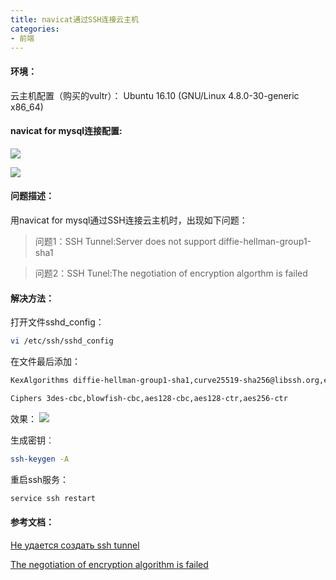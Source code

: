 ```yaml
---
title: navicat通过SSH连接云主机
categories:
- 前端
---
```


#### 环境：
云主机配置（购买的vultr）：
Ubuntu 16.10 (GNU/Linux 4.8.0-30-generic x86_64)

#### navicat for mysql连接配置:

![](http://www.hiqiuyi.cn/Imgs/solution/ssh.jpg)

![](http://www.hiqiuyi.cn/Imgs/solution/%E5%B8%B8%E8%A7%84.jpg)

#### 问题描述：
用navicat for mysql通过SSH连接云主机时，出现如下问题：
>问题1：SSH Tunnel:Server does not support diffie-hellman-group1-sha1

>问题2：SSH Tunel:The negotiation of encryption algorthm is failed

#### 解决方法：

打开文件sshd_config：

```bash
vi /etc/ssh/sshd_config
```

在文件最后添加：
```bash
KexAlgorithms diffie-hellman-group1-sha1,curve25519-sha256@libssh.org,ecdh-sha2-nistp256,ecdh-sha2-nistp384,ecdh-sha2-nistp521,diffie-hellman-group-exchange-sha256,diffie-hellman-group14-sha1

Ciphers 3des-cbc,blowfish-cbc,aes128-cbc,aes128-ctr,aes256-ctr
```

效果：
![](http://www.hiqiuyi.cn/Imgs/solution/sshd_config.jpg)

生成密钥︰
```bash
ssh-keygen -A
```

重启ssh服务：
```bash
service ssh restart
```

#### 参考文档：
<u><a href="https://www.veeam.com/kb1890">Не удается создать ssh tunnel</a></u>

<u><a href="https://www.veeam.com/kb1890">The negotiation of encryption algorithm is failed</a></u>